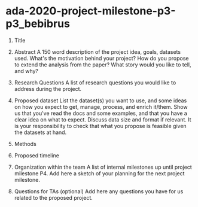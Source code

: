 # ada-2020-project-milestone-p3-p3_bebibrus

1. Title

2. Abstract
A 150 word description of the project idea, goals, datasets used. What's the motivation behind your project? How do you propose to extend the analysis from the paper? What story would you like to tell, and why?

1. Research Questions
A list of research questions you would like to address during the project.

2. Proposed dataset
List the dataset(s) you want to use, and some ideas on how you expect to get, manage, process, and enrich it/them. Show us that you've read the docs and
some examples, and that you have a clear idea on what to expect. Discuss data size and format if relevant. It is your responsibility to check that what you propose is feasible given the datasets at hand.

3. Methods

4. Proposed timeline

5. Organization within the team
A list of internal milestones up until project milestone P4. Add here a sketch of
your planning for the next project milestone.

6. Questions for TAs (optional)
Add here any questions you have for us related to the proposed project.

